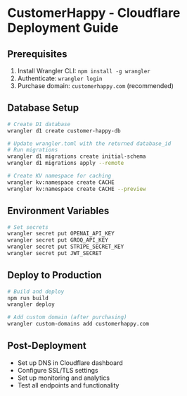 # CustomerHappy - Cloudflare Deployment Guide

## Prerequisites
1. Install Wrangler CLI: `npm install -g wrangler`
2. Authenticate: `wrangler login`
3. Purchase domain: `customerhappy.com` (recommended)

## Database Setup
```bash
# Create D1 database
wrangler d1 create customer-happy-db

# Update wrangler.toml with the returned database_id
# Run migrations
wrangler d1 migrations create initial-schema
wrangler d1 migrations apply --remote

# Create KV namespace for caching
wrangler kv:namespace create CACHE
wrangler kv:namespace create CACHE --preview
```

## Environment Variables
```bash
# Set secrets
wrangler secret put OPENAI_API_KEY
wrangler secret put GROQ_API_KEY
wrangler secret put STRIPE_SECRET_KEY
wrangler secret put JWT_SECRET
```

## Deploy to Production
```bash
# Build and deploy
npm run build
wrangler deploy

# Add custom domain (after purchasing)
wrangler custom-domains add customerhappy.com
```

## Post-Deployment
- Set up DNS in Cloudflare dashboard
- Configure SSL/TLS settings
- Set up monitoring and analytics
- Test all endpoints and functionality